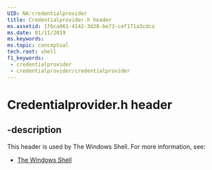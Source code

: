 ```yaml
---
UID: NA:credentialprovider
title: Credentialprovider.h header
ms.assetid: 1f6ca061-4142-3d28-be73-cef171a3cdca
ms.date: 01/11/2019
ms.keywords: 
ms.topic: conceptual
tech.root: shell
f1_keywords:
 - credentialprovider
 - credentialprovider/credentialprovider
---
```


# Credentialprovider.h header


## -description

This header is used by The Windows Shell. For more information, see:

- [The Windows Shell](../_shell/index.md)

